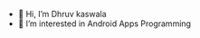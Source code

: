 - 👋 Hi, I’m Dhruv kaswala
- 👀 I’m interested in Android Apps Programming
<!---
dkasvala777/dkasvala777 is a ✨ special ✨ repository because its `README.md` (this file) appears on your GitHub profile.
You can click the Preview link to take a look at your changes.
--->
